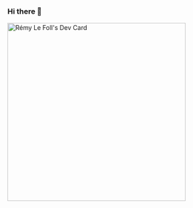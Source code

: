 ### Hi there 👋

<a href="https://app.daily.dev/Lindow"><img src="https://api.daily.dev/devcards/6b63eb80f7694bc3b3059c61e20fea8e.png?r=6br" width="400" alt="Rémy Le Foll's Dev Card"/></a>
